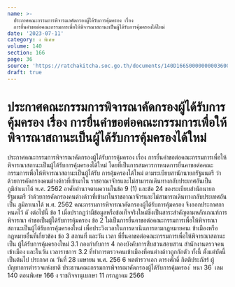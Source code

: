 ```yaml
---
name: >-
  ประกาศคณะกรรมการพิจารณาคัดกรองผู้ได้รับการคุ้มครอง เรื่อง
  การยื่นคำขอต่อคณะกรรมการเพื่อให้พิจารณาสถานะเป็นผู้ได้รับการคุ้มครองได้ใหม่
date: '2023-07-11'
category: ง พิเศษ
volume: 140
section: 166
page: 36
source: 'https://ratchakitcha.soc.go.th/documents/140D166S0000000003600.pdf'
draft: true
---
```


# ประกาศคณะกรรมการพิจารณาคัดกรองผู้ได้รับการคุ้มครอง เรื่อง การยื่นคำขอต่อคณะกรรมการเพื่อให้พิจารณาสถานะเป็นผู้ได้รับการคุ้มครองได้ใหม่

ประกาศคณะกรรมการพิจารณาคัดกรองผู้ได้รับการคุ้มครอง เรื่อง การยื่นคำขอต่อคณะกรรมการเพื่อให้พิจารณาสถานะเป็นผู้ได้รับการคุ้มครองได้ใหม่ โดยที่เป็นการสมควรกาหนดการยื่นคาขอต่อคณะกรรมการเพื่อให้พิจารณาสถานะเป็นผู้ได้รับ การคุ้มครองได้ใหม่ ตามระเบียบสานักนายกรัฐมนตรี ว่าด้วยการคัดกรองคนต่างด้าวที่เข้ามาใน ราชอาณาจักรและไม่สามารถเดินทางกลับประเทศอันเป็นภูมิลำเนาได้ พ.ศ. 2562 อาศัยอำนาจตามความในข้อ 9 (1) และข้อ 24 ของระเบียบสำนักนายกรัฐมนตรี ว่าด้วยการคัดกรองคนต่างด้าวที่เข้ามาในราชอาณาจักรและไม่สามารถเดินทางกลับประเทศอันเป็น ภูมิลาเนาได้ พ.ศ. 2562 คณะกรรมการพิจารณาคัดกรองผู้ได้รับการคุ้มครอง จึงออกประกาศกาหนดไว้ ดั งต่อไปนี้ ข้อ 1 เมื่อปรากฏว่ามีข้อมูลหรือข้อเท็จจริงใหม่ซึ่งเป็นสาระสำคัญตามหลักเกณฑ์การพิจารณา คำขอเป็นผู้ได้รับการคุ้มครอง ข้อ 2 ไม่เป็นการยื่นคาขอต่อคณะกรรมการเพื่อให้พิจารณาสถานะเป็นผู้ได้รับการคุ้มครองใหม่ เพื่อประวิงเวลาในการดาเนินการตามกฎหมายคนเ ข้าเมืองหรือกฎหมายอื่นที่เกี่ยวข้อง ข้อ 3 สถานที่ และวัน เวลา ที่ยื่นคาขอต่อคณะกรรมการเพื่อให้พิจารณาสถานะเป็น ผู้ได้รับการคุ้มครองใหม่ 3.1 กองกำกับการ 4 กองบังคับการสืบสวนสอบสวน สำนักงานตรวจคนเข้าเมือง และในวัน เวลาราชการ 3.2 ที่ทำการตรวจคนเข้าเมืองที่คนต่างด้าวถูกกักตัว ทั้งนี้ ตั้งแต่บัดนี้เป็นต้นไป ประกาศ ณ วันที่ 28 เมษายน พ.ศ. 256 6 พลตำรวจเอก ดารงศักดิ์ กิตติประภัสร์ ผู้บัญชาการตำรวจแห่งชาติ ประธานคณะกรรมการพิจารณาคัดกรองผู้ได้รับการคุ้มครอง ้ หนา 36 ่ เลม 140 ตอนพิเศษ 166 ง ราชกิจจานุเบกษา 11 กรกฎาคม 2566
